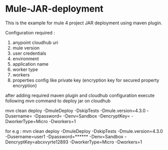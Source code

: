 # Mule-JAR-deployment
This is the example for mule 4 project JAR deployment using maven plugin.

Configuration required :

1) anypoint cloudhub uri
2) mule version
3) user credentials
4) environment
5) application name
6) worker type
7) workers
8) properties config like private key (encryption key for secured property encryption)

after adding required maven plugin and cloudhub configuration execute following mvn command to deploy jar on cloudhub

mvn clean deploy -DmuleDeploy -DskipTests -Dmule.version=4.3.0 -Dusername= -Dpassword= -Denv=Sandbox -DencryptKey= -DworkerType=Micro -Dworkers=1

for e.g : mvn clean deploy -DmuleDeploy -DskipTests -Dmule.version=4.3.0 -Dusername=user1 -Dpassword=****** -Denv=Sandbox -DencryptKey=abcxvyrte12893 -DworkerType=Micro -Dworkers=1
